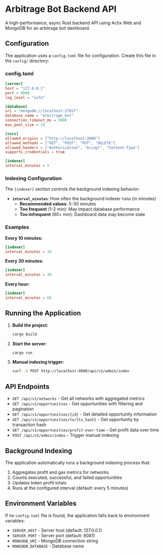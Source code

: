 # Arbitrage Bot Backend API

A high-performance, async Rust backend API using Actix Web and MongoDB for an arbitrage bot dashboard.

## Configuration

The application uses a `config.toml` file for configuration. Create this file in the `config/` directory:

### config.toml

```toml
[server]
host = "127.0.0.1"
port = 8080
log_level = "info"

[database]
uri = "mongodb://localhost:27017"
database_name = "arbitrage_bot"
connection_timeout_ms = 5000
max_pool_size = 10

[cors]
allowed_origins = ["http://localhost:3000"]
allowed_methods = ["GET", "POST", "PUT", "DELETE"]
allowed_headers = ["Authorization", "Accept", "Content-Type"]
supports_credentials = true

[indexer]
interval_minutes = 5
```

### Indexing Configuration

The `[indexer]` section controls the background indexing behavior:

-   **`interval_minutes`**: How often the background indexer runs (in minutes)
    -   **Recommended values**: 5-30 minutes
    -   **Too frequent** (1-2 min): May impact database performance
    -   **Too infrequent** (60+ min): Dashboard data may become stale

### Examples

**Every 10 minutes:**

```toml
[indexer]
interval_minutes = 10
```

**Every 30 minutes:**

```toml
[indexer]
interval_minutes = 30
```

**Every hour:**

```toml
[indexer]
interval_minutes = 60
```

## Running the Application

1. **Build the project:**

    ```bash
    cargo build
    ```

2. **Start the server:**

    ```bash
    cargo run
    ```

3. **Manual indexing trigger:**
    ```bash
    curl -X POST http://localhost:8080/api/v1/admin/index
    ```

## API Endpoints

-   `GET /api/v1/networks` - Get all networks with aggregated metrics
-   `GET /api/v1/opportunities` - Get opportunities with filtering and pagination
-   `GET /api/v1/opportunities/{id}` - Get detailed opportunity information
-   `GET /api/v1/opportunities/tx/{tx_hash}` - Get opportunity by transaction hash
-   `GET /api/v1/opportunities/profit-over-time` - Get profit data over time
-   `POST /api/v1/admin/index` - Trigger manual indexing

## Background Indexing

The application automatically runs a background indexing process that:

1. Aggregates profit and gas metrics for networks
2. Counts executed, successful, and failed opportunities
3. Updates token profit totals
4. Runs at the configured interval (default: every 5 minutes)

## Environment Variables

If no `config.toml` file is found, the application falls back to environment variables:

-   `SERVER_HOST` - Server host (default: 127.0.0.1)
-   `SERVER_PORT` - Server port (default: 8081)
-   `MONGODB_URI` - MongoDB connection string
-   `MONGODB_DATABASE` - Database name
